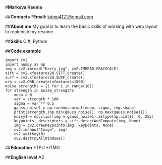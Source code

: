 #**Markova Ksenia**

##**Contacts**
*__Email:__ kdmp4121@gmail.com

##**About me**
My goal is to learn the basic skills of working with web layout to replenish my resume.

##**Skills**
C #, Python

##**Code example**
```
import cv2
import numpy as np
img = cv2.imread("Harry.jpg", cv2.IMREAD_GRAYSCALE)
sift = cv2.xfeatures2d.SIFT_create()
surf = cv2.xfeatures2d.SURF_create()
orb = cv2.ORB_create(nfeatures=1500)
noise_strengths = [i for i in range(10)]
for strength in noise_strengths:
    mean = 0
    var = strength * 100
    sigma = var ** 0.5 
    gauss_noise1 = np.random.normal(mean, sigma, img.shape)
    print(strength,(np.min(gauss_noise1), np.max(gauss_noise1)))
    noisy1 = np.clip((img + gauss_noise1).astype(np.uint8), 0, 255)
    keypoints, descriptors = sift.detectAndCompute(img, None)
    img = cv2.drawKeypoints(img, keypoints, None)
    cv2.imshow("Image", img)
    cv2.waitKey(0)
    cv2.destroyAllWindows()
```

##**Education**
*TPU
*ITMO

##**English level**
A2